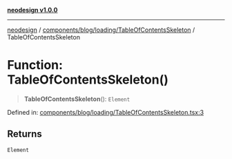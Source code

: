 [**neodesign v1.0.0**](../../../../../README.md)

***

[neodesign](../../../../../modules.md) / [components/blog/loading/TableOfContentsSkeleton](../README.md) / TableOfContentsSkeleton

# Function: TableOfContentsSkeleton()

> **TableOfContentsSkeleton**(): `Element`

Defined in: [components/blog/loading/TableOfContentsSkeleton.tsx:3](https://github.com/mladjom/neodesign/blob/12ebc446849a001345c104056aef95c6372b148e/components/blog/loading/TableOfContentsSkeleton.tsx#L3)

## Returns

`Element`

